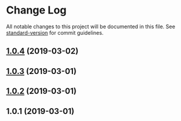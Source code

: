 # Change Log

All notable changes to this project will be documented in this file. See [standard-version](https://github.com/conventional-changelog/standard-version) for commit guidelines.

## [1.0.4](https://github.com/mabels/micbus/compare/v1.0.3...v1.0.4) (2019-03-02)



## [1.0.3](https://github.com/mabels/micbus/compare/v1.0.2...v1.0.3) (2019-03-01)



## [1.0.2](https://github.com/mabels/micbus/compare/v1.0.1...v1.0.2) (2019-03-01)



## 1.0.1 (2019-03-01)
